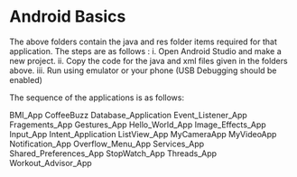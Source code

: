 # Android Basics

The above folders contain the java and res folder items required for that application. The steps are as follows : i. Open Android Studio and make a new project. ii. Copy the code for the java and xml files given in the folders above. iii. Run using emulator or your phone (USB Debugging should be enabled)

The sequence of the applications is as follows:

BMI_App
CoffeeBuzz
Database_Application
Event_Listener_App
Fragements_App
Gestures_App
Hello_World_App
Image_Effects_App
Input_App
Intent_Application
ListView_App
MyCameraApp
MyVideoApp
Notification_App
Overflow_Menu_App
Services_App
Shared_Preferences_App
StopWatch_App
Threads_App
Workout_Advisor_App
